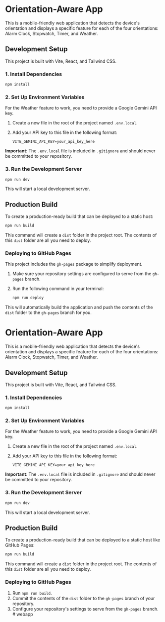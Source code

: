 
# Orientation-Aware App

This is a mobile-friendly web application that detects the device's orientation and displays a specific feature for each of the four orientations: Alarm Clock, Stopwatch, Timer, and Weather.

## Development Setup

This project is built with Vite, React, and Tailwind CSS.

### 1. Install Dependencies
```bash
npm install
```

### 2. Set Up Environment Variables
For the Weather feature to work, you need to provide a Google Gemini API key.

1.  Create a new file in the root of the project named `.env.local`.
2.  Add your API key to this file in the following format:

    ```
    VITE_GEMINI_API_KEY=your_api_key_here
    ```
    
**Important**: The `.env.local` file is included in `.gitignore` and should never be committed to your repository.

### 3. Run the Development Server
```bash
npm run dev
```
This will start a local development server.

## Production Build

To create a production-ready build that can be deployed to a static host:

```bash
npm run build
```

This command will create a `dist` folder in the project root. The contents of this `dist` folder are all you need to deploy.

### Deploying to GitHub Pages

This project includes the `gh-pages` package to simplify deployment.

1.  Make sure your repository settings are configured to serve from the `gh-pages` branch.
2.  Run the following command in your terminal:

    ```bash
    npm run deploy
    ```

This will automatically build the application and push the contents of the `dist` folder to the `gh-pages` branch for you.

# Orientation-Aware App

This is a mobile-friendly web application that detects the device's orientation and displays a specific feature for each of the four orientations: Alarm Clock, Stopwatch, Timer, and Weather.

## Development Setup

This project is built with Vite, React, and Tailwind CSS.

### 1. Install Dependencies
```bash
npm install
```

### 2. Set Up Environment Variables
For the Weather feature to work, you need to provide a Google Gemini API key.

1.  Create a new file in the root of the project named `.env.local`.
2.  Add your API key to this file in the following format:

    ```
    VITE_GEMINI_API_KEY=your_api_key_here
    ```
    
**Important**: The `.env.local` file is included in `.gitignore` and should never be committed to your repository.

### 3. Run the Development Server
```bash
npm run dev
```
This will start a local development server.

## Production Build

To create a production-ready build that can be deployed to a static host like GitHub Pages:

```bash
npm run build
```

This command will create a `dist` folder in the project root. The contents of this `dist` folder are all you need to deploy.

### Deploying to GitHub Pages

1.  Run `npm run build`.
2.  Commit the contents of the `dist` folder to the `gh-pages` branch of your repository.
3.  Configure your repository's settings to serve from the `gh-pages` branch.
#   w e b a p p 
 
 
